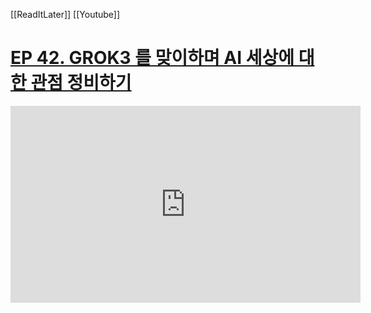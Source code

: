 [[ReadItLater]] [[Youtube]]

# [EP 42. GROK3 를 맞이하며 AI 세상에 대한 관점 정비하기](https://www.youtube.com/watch?v=Ke8IxrUTpD0)

<iframe width="560" height="315" src="https://www.youtube-nocookie.com/embed/Ke8IxrUTpD0" title="YouTube video player" frameborder="0" allow="accelerometer; autoplay; clipboard-write; encrypted-media; gyroscope; picture-in-picture" allowfullscreen></iframe>


